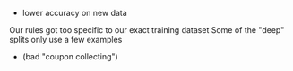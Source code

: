- lower accuracy on new data

Our rules got too specific to our exact training dataset
Some of the "deep" splits only use a few examples
- (bad "coupon collecting")